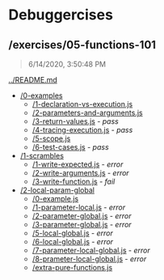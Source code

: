 # Debuggercises 

## /exercises/05-functions-101 

> 6/14/2020, 3:50:48 PM 

[../README.md](../README.md)

- [/0-examples](./0-examples/README.md)
  - [/1-declaration-vs-execution.js](./0-examples/README.md#1-declaration-vs-executionjs)  
  - [/2-parameters-and-arguments.js](./0-examples/README.md#2-parameters-and-argumentsjs)  
  - [/3-return-values.js](./0-examples/README.md#3-return-valuesjs) - _pass_ 
  - [/4-tracing-execution.js](./0-examples/README.md#4-tracing-executionjs) - _pass_ 
  - [/5-scope.js](./0-examples/README.md#5-scopejs)  
  - [/6-test-cases.js](./0-examples/README.md#6-test-casesjs) - _pass_ 
- [/1-scrambles](./1-scrambles/README.md)
  - [/1-write-expected.js](./1-scrambles/README.md#1-write-expectedjs) - _error_ 
  - [/2-write-arguments.js](./1-scrambles/README.md#2-write-argumentsjs) - _error_ 
  - [/3-write-function.js](./1-scrambles/README.md#3-write-functionjs) - _fail_ 
- [/2-local-param-global](./2-local-param-global/README.md)
  - [/0-example.js](./2-local-param-global/README.md#0-examplejs)  
  - [/1-parameter-local.js](./2-local-param-global/README.md#1-parameter-localjs) - _error_ 
  - [/2-parameter-global.js](./2-local-param-global/README.md#2-parameter-globaljs) - _error_ 
  - [/3-parameter-global.js](./2-local-param-global/README.md#3-parameter-globaljs) - _error_ 
  - [/5-local-global.js](./2-local-param-global/README.md#5-local-globaljs) - _error_ 
  - [/6-local-global.js](./2-local-param-global/README.md#6-local-globaljs) - _error_ 
  - [/7-parameter-local-global.js](./2-local-param-global/README.md#7-parameter-local-globaljs) - _error_ 
  - [/8-prameter-local-global.js](./2-local-param-global/README.md#8-prameter-local-globaljs) - _error_ 
  - [/extra-pure-functions.js](./2-local-param-global/README.md#extra-pure-functionsjs)  

